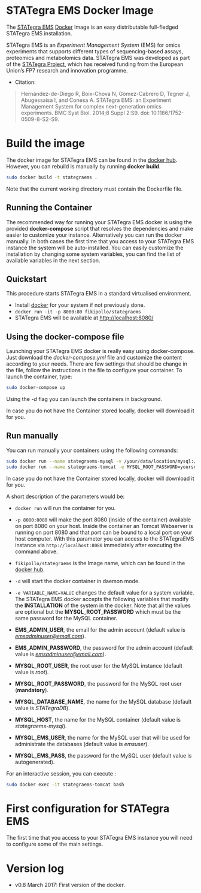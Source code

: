 STATegra EMS Docker Image
===================
The [STATegra EMS](https://github.com/fikipollo/stategraems) [Docker](http://www.docker.io) Image is an easy distributable full-fledged STATegra EMS installation.

STATegra EMS is an *Experiment Management System* (EMS) for omics experiments that supports different types of sequencing-based assays, proteomics and metabolomics data. STATegra EMS was developed as part of the [STATegra Project](http://www.stategra.eu), which has received funding from the European Union’s FP7 research and innovation programme.

- Citation:
> Hernández-de-Diego R, Boix-Chova N, Gómez-Cabrero D, Tegner J, Abugessaisa I, and Conesa A. STATegra EMS: an Experiment Management System for complex next-generation omics experiments. BMC Syst Biol. 2014;8 Suppl 2:S9. doi: 10.1186/1752-0509-8-S2-S9.

# Build the image
The docker image for STATegra EMS can be found in the [docker hub](https://hub.docker.com/r/fikipollo/stategraems/). However, you can rebuild is manually by running **docker build**.

```sh
sudo docker build -t stategraems .
```
Note that the current working directory must contain the Dockerfile file.

## Running the Container
The recommended way for running your STATegra EMS docker is using the provided **docker-compose** script that resolves the dependencies and make easier to customize your instance. Alternatively you can run the docker manually. In both cases the first time that you access to your STATegra EMS instance the system will be auto-installed. You can easily customize the installation by changing some system variables, you can find the list of available variables in the next section.

## Quickstart
This procedure starts STATegra EMS in a standard virtualised environment.

- Install [docker](https://docs.docker.com/engine/installation/) for your system if not previously done.
- `docker run -it -p 8080:80 fikipollo/stategraems`
- STATegra EMS will be available at [http://localhost:8080/](http://localhost:8080/)

## Using the docker-compose file
Launching your STATegra EMS docker is really easy using docker-compose. Just download the *docker-compose.yml* file and customize the content according to your needs. There are few settings that should be change in the file, follow the instructions in the file to configure your container.
To launch the container, type:
```sh
sudo docker-compose up
```
Using the *-d* flag you can launch the containers in background.

In case you do not have the Container stored locally, docker will download it for you.

## Run manually
You can run manually your containers using the following commands:

```sh
sudo docker run --name stategraems-mysql -v /your/data/location/mysql:/var/lib/mysql -e MYSQL_ROOT_PASSWORD=yoursecretpass -d mysql
sudo docker run --name stategraems-tomcat -e MYSQL_ROOT_PASSWORD=yoursecretpass --link stategraems-mysql -v /your/data/location:/data -p 8080:8080 -d fikipollo/stategraems
```

In case you do not have the Container stored locally, docker will download it for you.

A short description of the parameters would be:
- `docker run` will run the container for you.

- `-p 8080:8080` will make the port 8080 (inside of the container) available on port 8080 on your host.
    Inside the container an Tomcat Webserver is running on port 8080 and that port can be bound to a local port on your host computer.
    With this parameter you can access to the STATegraEMS instance via `http://localhost:8080` immediately after executing the command above.

- `fikipollo/stategraems` is the Image name, which can be found in the [docker hub](https://hub.docker.com/r/fikipollo/stategraems/).

- `-d` will start the docker container in daemon mode.

- `-e VARIABLE_NAME=VALUE` changes the default value for a system variable.
The STATegra EMS docker accepts the following variables that modify the **INSTALLATION** of the system in the docker.
Note that all the values are optional but the **MYSQL_ROOT_PASSWORD** which must be the same password for the MySQL container.

- **EMS_ADMIN_USER**, the email for the admin account (default value is *emsadminuser@email.com*).
- **EMS_ADMIN_PASSWORD**, the password for the admin account (default value is *emsadminuser@email.com*).
- **MYSQL_ROOT_USER**, the root user for the MySQL instance (default value is *root*).
- **MYSQL_ROOT_PASSWORD**, the password for the MySQL root user (**mandatory**).
- **MYSQL_DATABASE_NAME**, the name for the MySQL database (default value is *STATegraDB*).
- **MYSQL_HOST**, the name for the MySQL container (default value is *stategraems-mysql*).
- **MYSQL_EMS_USER**, the name for the MySQL user that will be used for administrate the databases (default value is *emsuser*).
- **MYSQL_EMS_PASS**, the password for the MySQL user (default value is autogenerated).

For an interactive session, you can execute :

```sh
sudo docker exec -it stategraems-tomcat bash
```

# First configuration for STATegra EMS
The first time that you access to your STATegra EMS instance you will need to configure some of the main settings.

# Version log
  - v0.8 March 2017: First version of the docker.
